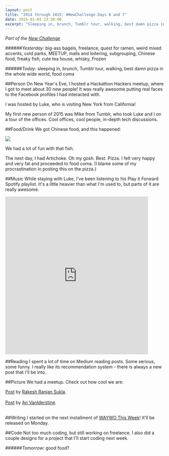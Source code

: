 ```yaml
---
layout: post
title: "2014 through 2015: #NewChallenge Days 6 and 7"
date: 2015-01-01 23:30:00
excerpt: "Sleeping in, brunch, Tumblr tour, walking, best damn pizza in the whole wide world, food coma. Today's recap of The New Challenge."
---
```


_Part of the [New Challenge][nc]_

######_Yesterday:_ big-ass bagels, freelance, quest for ramen, weird mixed accents, cold parks, MEETUP, malls and loitering, subgrouping, Chinese food, freaky fish, cute tea house, whisky, Frozen

######_Today:_ sleeping in, brunch, Tumblr tour, walking, best damn pizza in the whole wide world, food coma

##Person
On New Year's Eve, I hosted a Hackathon Hackers meetup, where I got to meet about 30 new people! It was really awesome putting real faces to the Facebook profiles I had interacted with. 

I was hosted by Luke, who is visiting New York from California!

My first new person of 2015 was Mike from Tumblr, who took Luke and I on a tour of the offices. Cool offices, cool people, in-depth tech discussions.

##Food/Drink
We got Chinese food, and this happened:

<img src="http://i57.tinypic.com/2a65q9v.jpg" border="0">

We had a lot of fun with that fish.

The next day, I had Artichoke. Oh my gosh. Best. Pizza. I felt very happy and very fat and proceeded to food coma. (I blame some of my procrastination in posting this on the pizza.)

##Music
While staying with Luke, I've been listening to his Play it Forward Spotify playlist. It's a little heavier than what I'm used to, but parts of it are really awesome.

<iframe src="https://embed.spotify.com/?uri=spotify:user:1228482031:playlist:7nTDChtX6iTbSS11J8db1R" width="90%" height="500" frameborder="0" allowtransparency="true"></iframe>

##Reading
I spent a lot of time on Medium reading posts. Some serious, some funny. I really like its recommendation system - there is always a new post that I'll be into.

##Picture
We had a meetup. Check out how cool we are:

<div id="fb-root"></div> <script>(function(d, s, id) { var js, fjs = d.getElementsByTagName(s)[0]; if (d.getElementById(id)) return; js = d.createElement(s); js.id = id; js.src = "//connect.facebook.net/en_GB/all.js#xfbml=1"; fjs.parentNode.insertBefore(js, fjs); }(document, 'script', 'facebook-jssdk'));</script>
<div class="fb-post" data-href="https://www.facebook.com/photo.php?fbid=10205444331013533&amp;set=a.10201893419522965.1073741827.1408038199&amp;type=1" data-width="466"><div class="fb-xfbml-parse-ignore"><a href="https://www.facebook.com/photo.php?fbid=10205444331013533&amp;set=a.10201893419522965.1073741827.1408038199&amp;type=1">Post</a> by <a href="https://www.facebook.com/rakesh.r.sukla">Rakesh Ranjan Sukla</a>.</div></div>

<br/>

<div id="fb-root"></div> <script>(function(d, s, id) { var js, fjs = d.getElementsByTagName(s)[0]; if (d.getElementById(id)) return; js = d.createElement(s); js.id = id; js.src = "//connect.facebook.net/en_GB/all.js#xfbml=1"; fjs.parentNode.insertBefore(js, fjs); }(document, 'script', 'facebook-jssdk'));</script>
<div class="fb-post" data-href="https://www.facebook.com/photo.php?fbid=10155099372680691&amp;set=a.10155065270590691.1073741840.890580690&amp;type=1" data-width="466"><div class="fb-xfbml-parse-ignore"><a href="https://www.facebook.com/photo.php?fbid=10155099372680691&amp;set=a.10155065270590691.1073741840.890580690&amp;type=1">Post</a> by <a href="https://www.facebook.com/avaniderstine">Ari VanIderstine</a>.</div></div>

<br/>

##Writing
I started on the next installment of [WAYWO This Week](http://medium.com/waywo-this-week)! It'll be released on Monday.

##Code
Not too much coding, but still working on freelance. I also did a couple designs for a project that I'll start coding next week.

######_Tomorrow:_ good food?

[nc]: http://blog.ariari.io/2014/12/26/the-new-challenge.html
[tw]: http://twitter.com/arielle_van
[gh]: http://github.com/arirawr